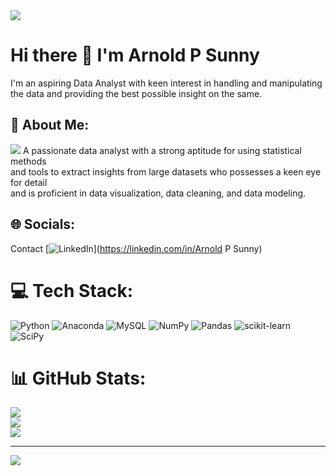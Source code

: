 <img src="https://www.intelligenthq.com/wp-content/uploads/2019/08/data-analytics.jpg">
 
# Hi there 👋 I'm Arnold P Sunny

I'm an aspiring Data Analyst with keen interest in handling and manipulating the data and providing the best possible insight on the same.

## 💫 About Me:
<img src="https://camo.githubusercontent.com/190338430fb2eca4d172a1987205c5e073b2de72db46cb4ed12cf1c2fa32041a/68747470733a2f2f6d656469612e67697068792e636f6d2f6d656469612f645765734263544c61766b5a754733354d492f67697068792e676966">
A passionate data analyst with a strong aptitude for using statistical methods<br> and tools to extract insights from large datasets who possesses a keen eye for detail<br> and is proficient in data visualization, data cleaning, and data modeling.


## 🌐 Socials:
Contact [![LinkedIn](https://img.shields.io/badge/LinkedIn-%230077B5.svg?logo=linkedin&logoColor=white)](https://linkedin.com/in/Arnold P Sunny) 

# 💻 Tech Stack:
![Python](https://img.shields.io/badge/python-3670A0?style=for-the-badge&logo=python&logoColor=ffdd54) ![Anaconda](https://img.shields.io/badge/Anaconda-%2344A833.svg?style=for-the-badge&logo=anaconda&logoColor=white) ![MySQL](https://img.shields.io/badge/mysql-%2300f.svg?style=for-the-badge&logo=mysql&logoColor=white) ![NumPy](https://img.shields.io/badge/numpy-%23013243.svg?style=for-the-badge&logo=numpy&logoColor=white) ![Pandas](https://img.shields.io/badge/pandas-%23150458.svg?style=for-the-badge&logo=pandas&logoColor=white) ![scikit-learn](https://img.shields.io/badge/scikit--learn-%23F7931E.svg?style=for-the-badge&logo=scikit-learn&logoColor=white) ![SciPy](https://img.shields.io/badge/SciPy-%230C55A5.svg?style=for-the-badge&logo=scipy&logoColor=%white)
# 📊 GitHub Stats:
![](https://github-readme-stats.vercel.app/api?username=arnoldpsunny&theme=dark&hide_border=false&include_all_commits=false&count_private=false)<br/>
![](https://github-readme-streak-stats.herokuapp.com/?user=arnoldpsunny&theme=dark&hide_border=false)<br/>
![](https://github-readme-stats.vercel.app/api/top-langs/?username=arnoldpsunny&theme=dark&hide_border=false&include_all_commits=false&count_private=false&layout=compact)

---
[![](https://visitcount.itsvg.in/api?id=arnoldpsunny&icon=0&color=0)](https://visitcount.itsvg.in)
